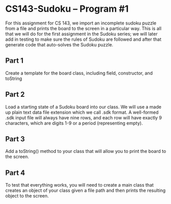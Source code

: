 # CS143-Sudoku – Program \#1
For this assignment for CS 143, we import an incomplete sudoku puzzle from a file and prints the board to the screen in a particular way. This is all that we will do for the first assignment in the Sudoku series; we will later add in testing to make sure the rules of Sudoku are followed and after that generate code that auto-solves the Sudoku puzzle.
## Part 1
Create a template for the board class, including field, constructor, and toString
## Part 2
Load a starting state of a Sudoku board into our class. We will use a made up plain text data file extension which we call .sdk format. A well-formed .sdk input file will always have nine rows, and each row will have exactly 9 characters, which are digits 1-9 or a period (representing empty).
## Part 3
Add a toString() method to your class that will allow you to print the board to the screen.
## Part 4
To test that everything works, you will need to create a main class that creates an object of your class given a file path and then prints the resulting object to the screen.
